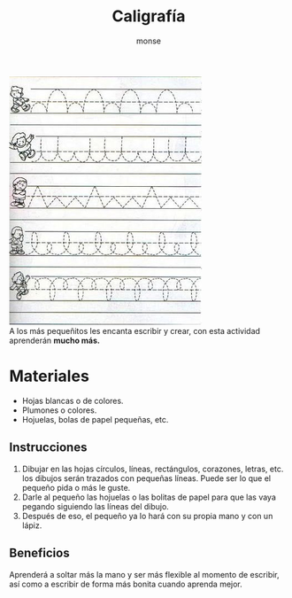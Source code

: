 ﻿---
layout: post
title:  "Caligrafía"
tags: [linguistica]
categories: [infantes, actividad]
author: monse
image: /assets/posts/2020-06-23-caligrafia.jpeg
hidden: true
---
![Actividad caligrafia](/assets/posts/2020-06-23-caligrafia.jpeg)<br/>
A los más pequeñitos les encanta escribir y crear, con esta actividad aprenderán **mucho más.** 

# Materiales 
- Hojas blancas o de colores. 
- Plumones o colores.
- Hojuelas, bolas de papel pequeñas, etc. 
 
## Instrucciones 

1. Dibujar en las hojas círculos, líneas, rectángulos, corazones, letras, etc. los dibujos serán trazados con pequeñas líneas. Puede ser lo que el pequeño pida o más le guste.
2. Darle al pequeño las hojuelas o las bolitas de papel para que las vaya pegando siguiendo las líneas del dibujo.
3. Después de eso, el pequeño ya lo hará con su propia mano y con un lápiz. 

## Beneficios 
Aprenderá a soltar más la mano y ser más flexible al momento de escribir, así como a escribir de forma más bonita cuando aprenda mejor. 
